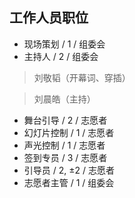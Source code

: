 ## 工作人员职位
* 现场策划 / 1 / 组委会 
* 主持人 / 2 / 组委会

> 刘敬韬（开幕词、穿插）

> 刘晨皓（主持）

* 舞台引导 / 2 / 志愿者
* 幻灯片控制 / 1 / 志愿者
* 声光控制 / 1 / 志愿者
* 签到专员 / 3 / 志愿者
* 引导员 / 2, ±2 / 志愿者
* 志愿者主管 / 1 / 组委会
